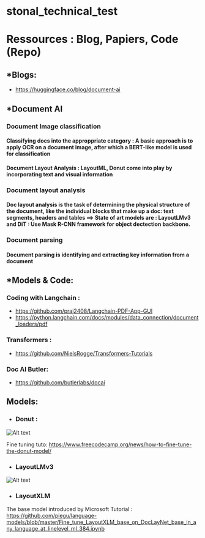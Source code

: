 # stonal_technical_test





# Ressources : Blog, Papiers, Code (Repo)
## *Blogs: 
* https://huggingface.co/blog/document-ai

## *Document AI
### Document Image classification
#### Classifying docs into the approppriate category : A basic approach is to apply OCR on a document image, after which a BERT-like model is used for classification
#### Document Layout Analysis : LayoutML, Donut come into play by incorporating text and visual information

### Document layout analysis 
#### Doc layout analysis is the task of determining the physical structure of the document, like the individual blocks that make up a doc: text segments, headers and tables ==> State of art models are : LayoutLMv3 and DiT : Use Mask R-CNN framework for object dectection backbone.

### Document parsing
#### Document parsing is identifying and extracting key information from a document 

## *Models & Code:
### Coding with Langchain : 
* https://github.com/praj2408/Langchain-PDF-App-GUI
* https://python.langchain.com/docs/modules/data_connection/document_loaders/pdf
### Transformers : 
* https://github.com/NielsRogge/Transformers-Tutorials

### Doc AI Butler:
* https://github.com/butlerlabs/docai

## Models: 
* ### Donut : 
![Alt text](https://huggingface.co/datasets/huggingface/documentation-images/resolve/main/transformers/model_doc/donut_architecture.jpg)

Fine tuning tuto:  https://www.freecodecamp.org/news/how-to-fine-tune-the-donut-model/
* ### LayoutLMv3
![Alt text](https://huggingface.co/datasets/huggingface/documentation-images/resolve/main/layoutlmv3_architecture.png)

* ### LayoutXLM
The base model introduced by Microsoft
Tutorial : https://github.com/piegu/language-models/blob/master/Fine_tune_LayoutXLM_base_on_DocLayNet_base_in_any_language_at_linelevel_ml_384.ipynb